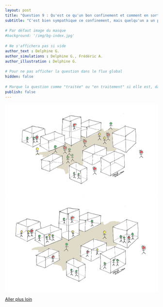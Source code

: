 ```yaml
---
layout: post
title: "Question 9 : Qu'est ce qu'un bon confinement et comment en sortir ?"
subtitle: "C'est bien sympathique ce confinement, mais quelqu'un a un plan pour en sortir ?"

# Par défaut image du masque
#background: '/img/bg-index.jpg'

# Ne s'affichera pas si vide
author_text : Delphine G.
author_simulations : Delphine G., Frédéric A.
author_illustration : Delphine G.

# Pour ne pas afficher la question dans le flux global
hidden: false

# Marque la question comme "traitée" ou "en traitement" si elle est, dans cette ordre, publiée ou non
publish: false
---
```


<img src="/img/posts/Q9_1.jpg" class="full-size">

<img src="/img/posts/Q9_2.jpg" class="full-size">

<a href="{% post_url 2020-03-26-q1-1 %}" class="btn btn-primary">Aller plus loin</a>
